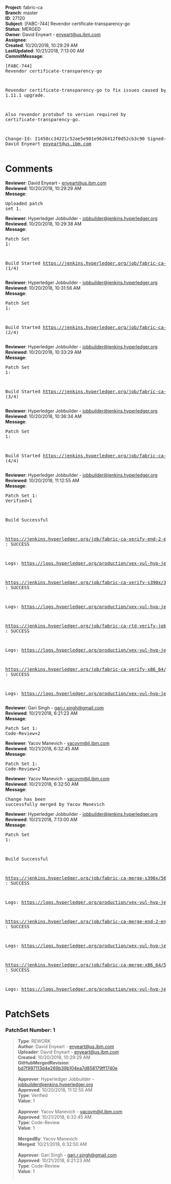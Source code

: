 <strong>Project</strong>: fabric-ca<br><strong>Branch</strong>: master<br><strong>ID</strong>: 27120<br><strong>Subject</strong>: [FABC-744] Revendor certificate-transparency-go<br><strong>Status</strong>: MERGED<br><strong>Owner</strong>: David Enyeart - enyeart@us.ibm.com<br><strong>Assignee</strong>:<br><strong>Created</strong>: 10/20/2018, 10:29:29 AM<br><strong>LastUpdated</strong>: 10/21/2018, 7:13:00 AM<br><strong>CommitMessage</strong>:<br><pre>[FABC-744] Revendor certificate-transparency-go

Revendor certificate-transparency-go to fix
issues caused by go 1.11.1 upgrade.

Also revendor protobuf to version required by
certificate-transparency-go.

Change-Id: I1458cc34221c52ae5e901e9626412f0d52cb3c90
Signed-off-by: David Enyeart <enyeart@us.ibm.com>
</pre><h1>Comments</h1><strong>Reviewer</strong>: David Enyeart - enyeart@us.ibm.com<br><strong>Reviewed</strong>: 10/20/2018, 10:29:29 AM<br><strong>Message</strong>: <pre>Uploaded patch set 1.</pre><strong>Reviewer</strong>: Hyperledger Jobbuilder - jobbuilder@jenkins.hyperledger.org<br><strong>Reviewed</strong>: 10/20/2018, 10:29:38 AM<br><strong>Message</strong>: <pre>Patch Set 1:

Build Started https://jenkins.hyperledger.org/job/fabric-ca-verify-s390x/3506/ (1/4)</pre><strong>Reviewer</strong>: Hyperledger Jobbuilder - jobbuilder@jenkins.hyperledger.org<br><strong>Reviewed</strong>: 10/20/2018, 10:31:56 AM<br><strong>Message</strong>: <pre>Patch Set 1:

Build Started https://jenkins.hyperledger.org/job/fabric-ca-verify-end-2-end-x86_64/814/ (2/4)</pre><strong>Reviewer</strong>: Hyperledger Jobbuilder - jobbuilder@jenkins.hyperledger.org<br><strong>Reviewed</strong>: 10/20/2018, 10:33:29 AM<br><strong>Message</strong>: <pre>Patch Set 1:

Build Started https://jenkins.hyperledger.org/job/fabric-ca-rtd-verify-job/184/ (3/4)</pre><strong>Reviewer</strong>: Hyperledger Jobbuilder - jobbuilder@jenkins.hyperledger.org<br><strong>Reviewed</strong>: 10/20/2018, 10:36:34 AM<br><strong>Message</strong>: <pre>Patch Set 1:

Build Started https://jenkins.hyperledger.org/job/fabric-ca-verify-x86_64/3406/ (4/4)</pre><strong>Reviewer</strong>: Hyperledger Jobbuilder - jobbuilder@jenkins.hyperledger.org<br><strong>Reviewed</strong>: 10/20/2018, 11:12:55 AM<br><strong>Message</strong>: <pre>Patch Set 1: Verified+1

Build Successful 

https://jenkins.hyperledger.org/job/fabric-ca-verify-end-2-end-x86_64/814/ : SUCCESS

Logs: https://logs.hyperledger.org/production/vex-yul-hyp-jenkins-3/fabric-ca-verify-end-2-end-x86_64/814

https://jenkins.hyperledger.org/job/fabric-ca-verify-s390x/3506/ : SUCCESS

Logs: https://logs.hyperledger.org/production/vex-yul-hyp-jenkins-3/fabric-ca-verify-s390x/3506

https://jenkins.hyperledger.org/job/fabric-ca-rtd-verify-job/184/ : SUCCESS

Logs: https://logs.hyperledger.org/production/vex-yul-hyp-jenkins-3/fabric-ca-rtd-verify-job/184

https://jenkins.hyperledger.org/job/fabric-ca-verify-x86_64/3406/ : SUCCESS

Logs: https://logs.hyperledger.org/production/vex-yul-hyp-jenkins-3/fabric-ca-verify-x86_64/3406</pre><strong>Reviewer</strong>: Gari Singh - gari.r.singh@gmail.com<br><strong>Reviewed</strong>: 10/21/2018, 6:21:23 AM<br><strong>Message</strong>: <pre>Patch Set 1: Code-Review+2</pre><strong>Reviewer</strong>: Yacov Manevich - yacovm@il.ibm.com<br><strong>Reviewed</strong>: 10/21/2018, 6:32:45 AM<br><strong>Message</strong>: <pre>Patch Set 1: Code-Review+2</pre><strong>Reviewer</strong>: Yacov Manevich - yacovm@il.ibm.com<br><strong>Reviewed</strong>: 10/21/2018, 6:32:50 AM<br><strong>Message</strong>: <pre>Change has been successfully merged by Yacov Manevich</pre><strong>Reviewer</strong>: Hyperledger Jobbuilder - jobbuilder@jenkins.hyperledger.org<br><strong>Reviewed</strong>: 10/21/2018, 7:13:00 AM<br><strong>Message</strong>: <pre>Patch Set 1:

Build Successful 

https://jenkins.hyperledger.org/job/fabric-ca-merge-s390x/560/ : SUCCESS

Logs: https://logs.hyperledger.org/production/vex-yul-hyp-jenkins-3/fabric-ca-merge-s390x/560

https://jenkins.hyperledger.org/job/fabric-ca-merge-end-2-end-x86_64/156/ : SUCCESS

Logs: https://logs.hyperledger.org/production/vex-yul-hyp-jenkins-3/fabric-ca-merge-end-2-end-x86_64/156

https://jenkins.hyperledger.org/job/fabric-ca-merge-x86_64/562/ : SUCCESS

Logs: https://logs.hyperledger.org/production/vex-yul-hyp-jenkins-3/fabric-ca-merge-x86_64/562</pre><h1>PatchSets</h1><h3>PatchSet Number: 1</h3><blockquote><strong>Type</strong>: REWORK<br><strong>Author</strong>: David Enyeart - enyeart@us.ibm.com<br><strong>Uploader</strong>: David Enyeart - enyeart@us.ibm.com<br><strong>Created</strong>: 10/20/2018, 10:29:29 AM<br><strong>GitHubMergedRevision</strong>: [bd7f997113d4e269b39b104ea7d858179ff1740e](https://github.com/hyperledger-gerrit-archive/fabric-ca/commit/bd7f997113d4e269b39b104ea7d858179ff1740e)<br><br><strong>Approver</strong>: Hyperledger Jobbuilder - jobbuilder@jenkins.hyperledger.org<br><strong>Approved</strong>: 10/20/2018, 11:12:55 AM<br><strong>Type</strong>: Verified<br><strong>Value</strong>: 1<br><br><strong>Approver</strong>: Yacov Manevich - yacovm@il.ibm.com<br><strong>Approved</strong>: 10/21/2018, 6:32:45 AM<br><strong>Type</strong>: Code-Review<br><strong>Value</strong>: 1<br><br><strong>MergedBy</strong>: Yacov Manevich<br><strong>Merged</strong>: 10/21/2018, 6:32:50 AM<br><br><strong>Approver</strong>: Gari Singh - gari.r.singh@gmail.com<br><strong>Approved</strong>: 10/21/2018, 6:21:23 AM<br><strong>Type</strong>: Code-Review<br><strong>Value</strong>: 1<br><br></blockquote>